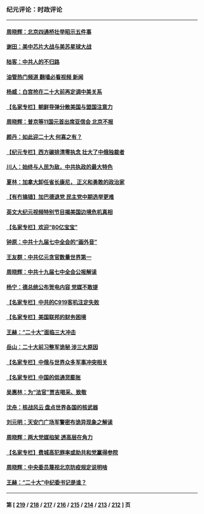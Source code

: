 ### 纪元评论：时政评论
---
#### [周晓辉：北京四通桥壮举昭示五件事](../../pages/nsc1025/n13845583.md?10150330) 
#### [谢田：美中芯片大战与美苏星球大战](../../pages/nsc1025/n13845198.md?10150330) 
#### [陆客：中共人的不归路](../../pages/nsc1025/n13845224.md?10150330) 
#### [油管热门频道 翻墙必看视频 新闻](ok?10150330)
#### [杨威：白宫抢在二十大前再定调中美关系](../../pages/nsc1025/n13844952.md?10150330) 
#### [【名家专栏】朝鲜导弹分散美国与盟国注意力](../../pages/nsc1025/n13844601.md?10150330) 
#### [周晓辉：普京等11国元首出席亚信会 北京不报](../../pages/nsc1025/n13844822.md?10150330) 
#### [颜丹：如此迎二十大 何喜之有？](../../pages/nsc1025/n13844797.md?10150330) 
#### [【纪元专栏】西方碳排清零执念 壮大了中俄独裁者](../../pages/nsc1025/n13844798.md?10150330) 
#### [川人：始终与人民为敌，中共执政的最大特色](../../pages/nsc1025/n13844764.md?10150330) 
#### [夏林：加拿大卸任省长康尼， 正义和勇敢的政治家](../../pages/nsc1025/n13844779.md?10150330) 
#### [【有冇搞错】加巴德退党 民主党中期选举更难](../../pages/nsc1025/n13844663.md?10150330) 
#### [英文大纪元视频特别节目揭美国边境危机真相](../../pages/nsc1025/n13844619.md?10150330) 
#### [【名家专栏】欢迎“80亿宝宝”](../../pages/nsc1025/n13844628.md?10150330) 
#### [钟原：中共十九届七中全会的“画外音”](../../pages/nsc1025/n13844177.md?10150330) 
#### [王友群：中共亿元贪官数量世界第一](../../pages/nsc1025/n13844182.md?10150330) 
#### [周晓辉：中共十九届七中全会公报解读](../../pages/nsc1025/n13844052.md?10150330) 
#### [杨宁：德总统公布贺电内容 党媒不敢提](../../pages/nsc1025/n13844041.md?10150330) 
#### [【名家专栏】中共的C919客机注定失败](../../pages/nsc1025/n13843883.md?10150330) 
#### [【名家专栏】美国联邦的财务困境](../../pages/nsc1025/n13843895.md?10150330) 
#### [王赫：“二十大”面临三大冲击](../../pages/nsc1025/n13843650.md?10150330) 
#### [岳山：二十大前习整军诡秘 涉三大原因](../../pages/nsc1025/n13843759.md?10150330) 
#### [【名家专栏】中俄与世界众多军事冲突相关](../../pages/nsc1025/n13843882.md?10150330) 
#### [【名家专栏】中国的低通货膨胀](../../pages/nsc1025/n13843115.md?10150330) 
#### [吴惠林：为“法官”贾吉喝采、致敬](../../pages/nsc1025/n13843737.md?10150330) 
#### [沈舟：核战风云 盘点世界各国的核武器](../../pages/nsc1025/n13843516.md?10150330) 
#### [刘元明：天安门广场军警密布诡异现象之解读](../../pages/nsc1025/n13843384.md?10150330) 
#### [周晓辉：两大党媒掐架 透高层在角力](../../pages/nsc1025/n13843352.md?10150330) 
#### [【名家专栏】费城高犯罪率或助共和党赢得参院](../../pages/nsc1025/n13843112.md?10150330) 
#### [周晓辉：中央委员蔑视北京防疫规定说明啥](../../pages/nsc1025/n13843348.md?10150330) 
#### [王赫：“二十大”中纪委书记是谁？](../../pages/nsc1025/n13842702.md?10150330) 

---
#### 第 [ [219](./219.md?10150330) / [218](./218.md?10150330) / [217](./217.md?10150330) / [216](./216.md?10150330) / [215](./215.md?10150330) / [214](./214.md?10150330) / [213](./213.md?10150330) / [212](./212.md?10150330) ] 页
